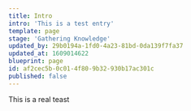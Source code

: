 ```yaml
---
title: Intro
intro: 'This is a test entry'
template: page
stage: 'Gathering Knowledge'
updated_by: 29b0194a-1fd0-4a23-81bd-0da139f7fa37
updated_at: 1609014622
blueprint: page
id: af2cec5b-0c01-4f80-9b32-930b17ac301c
published: false
---
```

This is a real teast